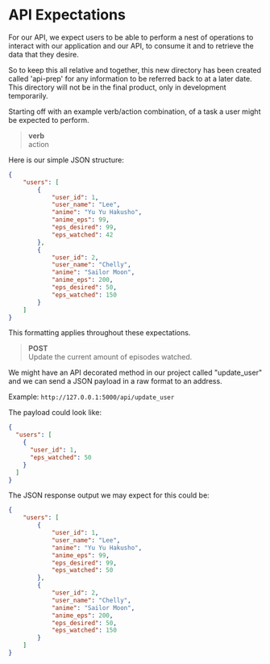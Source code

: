 # API Expectations

For our API, we expect users to be able to perform a nest of
operations to interact with our application and our API, to
consume it and to retrieve the data that they desire.

So to keep this all relative and together, this new directory
has been created called 'api-prep' for any information to be
referred back to at a later date. This directory will not be 
in the final product, only in development temporarily.

Starting off with an example verb/action combination, of a task
a user might be expected to perform.

> **verb**  
> action 

Here is our simple JSON structure:

```.json
{
    "users": [
        {
            "user_id": 1,
            "user_name": "Lee",
            "anime": "Yu Yu Hakusho",
            "anime_eps": 99,
            "eps_desired": 99,
            "eps_watched": 42
        },
        {
            "user_id": 2,
            "user_name": "Chelly",
            "anime": "Sailor Moon",
            "anime_eps": 200,
            "eps_desired": 50,
            "eps_watched": 150
        }
    ]
}
```

This formatting applies throughout these expectations.

> **POST**  
> Update the current amount of episodes watched.

We might have an API decorated method in our project called "update_user" and we can send a JSON payload in a raw format
to an address.

Example: `http://127.0.0.1:5000/api/update_user`

The payload could look like:

```.json
{
  "users": [
    {
      "user_id": 1,
      "eps_watched": 50
    }
  ]
}
```

The JSON response output we may expect for this could be:

```.json
{
    "users": [
        {
            "user_id": 1,
            "user_name": "Lee",
            "anime": "Yu Yu Hakusho",
            "anime_eps": 99,
            "eps_desired": 99,
            "eps_watched": 50
        },
        {
            "user_id": 2,
            "user_name": "Chelly",
            "anime": "Sailor Moon",
            "anime_eps": 200,
            "eps_desired": 50,
            "eps_watched": 150
        }
    ]
}
```